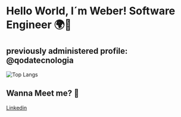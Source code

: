# Hello World, I´m Weber! Software Engineer 🌍👋
previously administered profile: @qodatecnologia
---- 

![Top Langs](https://github-readme-stats.vercel.app/api/top-langs/?username=apenasweber&show_icons=true)

## Wanna Meet me? 💬 
[Linkedin](https://www.linkedin.com/in/andersonweber/)<br>
